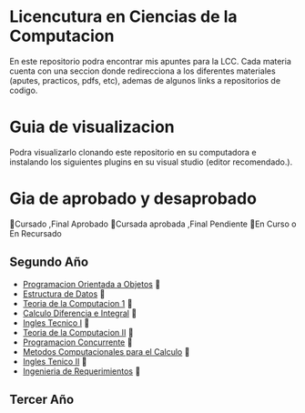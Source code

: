 
# Licencutura en Ciencias de la Computacion
En este repositorio podra encontrar mis apuntes para la LCC. Cada materia cuenta con una seccion donde redirecciona a los diferentes materiales (aputes, practicos, pdfs, etc), ademas de algunos links a repositorios de codigo.

# Guia de visualizacion
Podra visualizarlo clonando este repositorio en su computadora e instalando los siguientes plugins en su visual studio (editor recomendado.).

# Gia de aprobado y desaprobado

🥇Cursado ,Final Aprobado
🥈Cursada aprobada ,Final Pendiente
🥉En Curso o En Recursado

## Segundo Año

- [Programacion Orientada a Objetos](Segundo/POO/README.md) 🥈
- [Estructura de Datos]() 🥇
- [Teoria de la Computacion 1]() 🥇
- [Calculo Diferencia e Integral]() 🥉
- [Ingles Tecnico I]() 🥇
- [Teoria de la Computacion II]() 🥉
- [Programacion Concurrente]() 🥈
- [Metodos Computacionales para el Calculo]() 🥉
- [Ingles Tenico II]() 🥇
- [Ingenieria de Requerimientos]() 🥈

## Tercer Año
